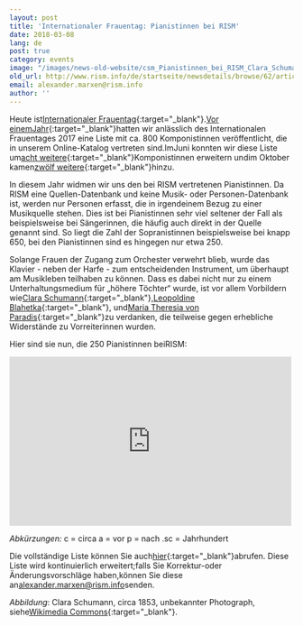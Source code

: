 ```yaml
---
layout: post
title: 'Internationaler Frauentag: Pianistinnen bei RISM'
date: 2018-03-08
lang: de
post: true
category: events
image: "/images/news-old-website/csm_Pianistinnen_bei_RISM_Clara_Schumann_1853_d73ea77a21.jpg"
old_url: http://www.rism.info/de/startseite/newsdetails/browse/62/article/64/international-womens-day-women-pianists-in-rism.html
email: alexander.marxen@rism.info
author: ''
---
```



Heute ist[Internationaler Frauentag](https://www.internationalwomensday.com/){:target="_blank"}.[Vor einemJahr](/events/2017/03/08/international-womens-day-women-composers-in.html){:target="_blank"}hatten wir anlässlich des Internationalen Frauentages 2017 eine Liste mit ca. 800 Komponistinnen veröffentlicht, die in unserem Online-Katalog vertreten sind.ImJuni konnten wir diese Liste um[acht weitere](/self_representation/2017/06/29/eight-more-women-composers.html){:target="_blank"}Komponistinnen erweitern undim Oktober kamen[zwölf weitere](/self_representation/2017/10/19/twelve-more-women-composers.html){:target="_blank"}hinzu.

In diesem Jahr widmen wir uns den bei RISM vertretenen Pianistinnen. Da RISM eine Quellen-Datenbank und keine Musik- oder Personen-Datenbank ist, werden nur Personen erfasst, die in irgendeinem Bezug zu einer Musikquelle stehen. Dies ist bei Pianistinnen sehr viel seltener der Fall als beispielsweise bei Sängerinnen, die häufig auch direkt in der Quelle genannt sind. So liegt die Zahl der Sopranistinnen beispielsweise bei knapp 650, bei den Pianistinnen sind es hingegen nur etwa 250.

Solange Frauen der Zugang zum Orchester verwehrt blieb, wurde das Klavier - neben der Harfe - zum entscheidenden Instrument, um überhaupt am Musikleben teilhaben zu können. Dass es dabei nicht nur zu einem Unterhaltungsmedium für „höhere Töchter“ wurde, ist vor allem Vorbildern wie[Clara Schumann](https://opac.rism.info/search?View=rism&q=clara+schumann&Language=de){:target="_blank"},[Leopoldine Blahetka](https://opac.rism.info/search?View=rism&q=Leopoldine+Blahetka&Language=de){:target="_blank"}, und[Maria Theresia von Paradis](https://opac.rism.info/search?View=rism&q=Maria+Theresia+von+Paradis&Language=de){:target="_blank"}zu verdanken, die teilweise gegen erhebliche Widerstände zu Vorreiterinnen wurden.

Hier sind sie nun, die 250 Pianistinnen beiRISM:

<iframe width="500" height="300" scrolling="yes" frameborder="no" src="https://fusiontables.google.com/embedviz?viz=GVIZ&amp;t=TABLE&amp;q=select+col0%2C+col1%2C+col2+from+1n_oOky_F-B1bWWvUZ-egP-RgbymvtP3UAYdytHX5&amp;containerId=googft-gviz-canvas"></iframe>

_Abkürzungen:_
c = circa
a = vor
p = nach
.sc = Jahrhundert

Die vollständige Liste können Sie auch[hier](https://www.google.com/fusiontables/DataSource?docid=1n_oOky_F-B1bWWvUZ-egP-RgbymvtP3UAYdytHX5){:target="_blank"}abrufen.
Diese Liste wird kontinuierlich erweitert;falls Sie Korrektur-oder Änderungsvorschläge haben,können Sie diese an[alexander.marxen@rism.info](mailto:alexander.marxen@rism.info)senden.

_Abbildung_: Clara Schumann, circa 1853, unbekannter Photograph, siehe[Wikimedia Commons](https://commons.wikimedia.org/w/index.php?curid=507751){:target="_blank"}.

